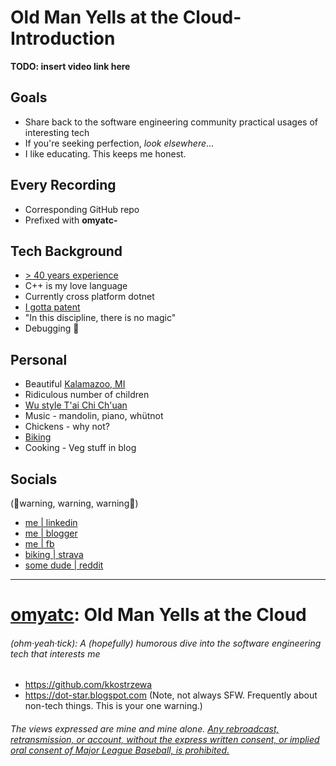 # Old Man Yells at the Cloud- Introduction
**TODO: insert video link here**

## Goals
- Share back to the software engineering community practical usages of interesting tech
- If you're seeking perfection, *look elsewhere*...
- I like educating. This keeps me honest.

## Every Recording
- Corresponding GitHub repo
- Prefixed with **omyatc-**

## Tech Background
- [\> 40 years experience](https://archive.org/details/commodore-power-play-08/page/n93/mode/2up?view=theater)
- C++ is my love language
- Currently cross platform dotnet
- [I gotta patent](https://patents.google.com/patent/US20160127463)
- "In this discipline, there is no magic"
- Debugging 🥰

## Personal 
- Beautiful [Kalamazoo, MI](https://www.google.com/maps/place/Kalamazoo,+MI)
- Ridiculous number of children
- [Wu style T'ai Chi Ch'uan](https://www.reddit.com/r/kzoo_taichi/)
- Music - mandolin, piano, whütnot
- Chickens - why not?
- [Biking](https://www.michigan.org/property/kal-haven-trail-state-park)
- Cooking - Veg stuff in blog

## Socials
(🚨warning, warning, warning🚨)
- [me | linkedin](https://www.linkedin.com/in/kevin-kostrzewa-38564bb7/)
- [me | blogger](https://dot-star.blogspot.com/)
- [me | fb](https://www.facebook.com/kevin.kostrzewa.3)
- [biking | strava](https://www.strava.com/athletes/103018525)
- [some dude | reddit](https://www.reddit.com/user/blorchmclorchenstein/)

---

# [omyatc](https://youtube.com/@OldManYellsAtTheCloud): **Old Man Yells at the Cloud**
###### (*ohm·yeah·tick*): A (hopefully) humorous dive into the software engineering tech that interests me
- https://github.com/kkostrzewa
- https://dot-star.blogspot.com (Note, not always SFW. Frequently about non-tech things. This is your one warning.)
###### The views expressed are mine and mine alone. [Any rebroadcast, retransmission, or account, without the express written consent, or implied oral consent of Major League Baseball, is prohibited.](https://www.google.com/search?q=I%27m+joking&tbm=isch)

